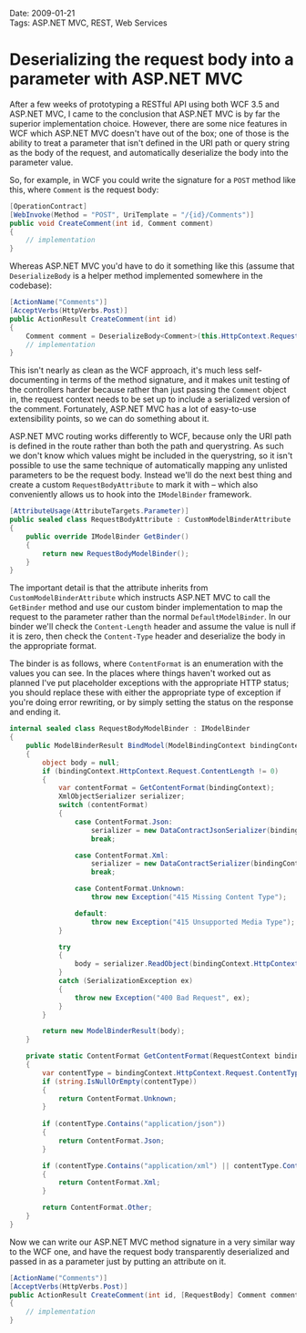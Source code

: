 Date: 2009-01-21  
Tags: ASP.NET MVC, REST, Web Services  

# Deserializing the request body into a parameter with ASP.NET MVC
    
After a few weeks of prototyping a RESTful API using both WCF 3.5 and ASP.NET MVC, I came to the conclusion that ASP.NET MVC is by far the superior implementation choice. However, there are some nice features in WCF which ASP.NET MVC doesn't have out of the box; one of those is the ability to treat a parameter that isn't defined in the URI path or query string as the body of the request, and automatically deserialize the body into the parameter value.

So, for example, in WCF you could write the signature for a `POST` method like this, where `Comment` is the request body:

~~~ csharp
[OperationContract]
[WebInvoke(Method = "POST", UriTemplate = "/{id}/Comments")]
public void CreateComment(int id, Comment comment)
{
    // implementation
}
~~~

Whereas ASP.NET MVC you'd have to do it something like this (assume that `DeserializeBody` is a helper method implemented somewhere in the codebase):

~~~ csharp
[ActionName("Comments")]
[AcceptVerbs(HttpVerbs.Post)]
public ActionResult CreateComment(int id)
{
    Comment comment = DeserializeBody<Comment>(this.HttpContext.Request);
    // implementation
}
~~~

This isn't nearly as clean as the WCF approach, it's much less self-documenting in terms of the method signature, and it makes unit testing of the controllers harder because rather than just passing the `Comment` object in, the request context needs to be set up to include a serialized version of the comment. Fortunately, ASP.NET MVC has a lot of easy-to-use extensibility points, so we can do something about it.

ASP.NET MVC routing works differently to WCF, because only the URI path is defined in the route rather than both the path and querystring. As such we don't know which values might be included in the querystring, so it isn't possible to use the same technique of automatically mapping any unlisted parameters to be the request body. Instead we'll do the next best thing and create a custom `RequestBodyAttribute` to mark it with – which also conveniently allows us to hook into the `IModelBinder` framework.

~~~ csharp
[AttributeUsage(AttributeTargets.Parameter)]
public sealed class RequestBodyAttribute : CustomModelBinderAttribute
{
    public override IModelBinder GetBinder()
    {
        return new RequestBodyModelBinder();
    }
}
~~~

The important detail is that the attribute inherits from `CustomModelBinderAttribute` which instructs ASP.NET MVC to call the `GetBinder` method and use our custom binder implementation to map the request to the parameter rather than the normal `DefaultModelBinder`. In our binder we'll check the `Content-Length` header and assume the value is null if it is zero, then check the `Content-Type` header and deserialize the body in the appropriate format.

The binder is as follows, where `ContentFormat` is an enumeration with the values you can see. In the places where things haven't worked out as planned I've put placeholder exceptions with the appropriate HTTP status; you should replace these with either the appropriate type of exception if you're doing error rewriting, or by simply setting the status on the response and ending it.

~~~ csharp
internal sealed class RequestBodyModelBinder : IModelBinder
{
    public ModelBinderResult BindModel(ModelBindingContext bindingContext)
    {
        object body = null;
        if (bindingContext.HttpContext.Request.ContentLength != 0)
        {
            var contentFormat = GetContentFormat(bindingContext);
            XmlObjectSerializer serializer;
            switch (contentFormat)
            {
                case ContentFormat.Json:
                    serializer = new DataContractJsonSerializer(bindingContext.ModelType);
                    break;

                case ContentFormat.Xml:
                    serializer = new DataContractSerializer(bindingContext.ModelType);
                    break;

                case ContentFormat.Unknown:
                    throw new Exception("415 Missing Content Type");

                default:
                    throw new Exception("415 Unsupported Media Type");
            }

            try
            {
                body = serializer.ReadObject(bindingContext.HttpContext.Request.InputStream);
            }
            catch (SerializationException ex)
            {
                throw new Exception("400 Bad Request", ex);
            }
        }

        return new ModelBinderResult(body);
    }

    private static ContentFormat GetContentFormat(RequestContext bindingContext)
    {
        var contentType = bindingContext.HttpContext.Request.ContentType;
        if (string.IsNullOrEmpty(contentType))
        {
            return ContentFormat.Unknown;
        }
       
        if (contentType.Contains("application/json"))
        {
            return ContentFormat.Json;
        }

        if (contentType.Contains("application/xml") || contentType.Contains("text/xml"))
        {
            return ContentFormat.Xml;
        }

        return ContentFormat.Other;
    }
}
~~~

Now we can write our ASP.NET MVC method signature in a very similar way to the WCF one, and have the request body transparently deserialized and passed in as a parameter just by putting an attribute on it.

~~~ csharp
[ActionName("Comments")]
[AcceptVerbs(HttpVerbs.Post)]
public ActionResult CreateComment(int id, [RequestBody] Comment comment)
{
    // implementation
}
~~~